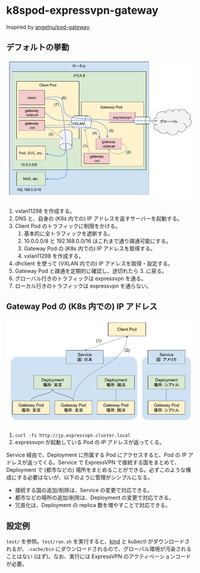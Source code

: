 # k8spod-expressvpn-gateway

Inspired by [angelnu/pod-gateway](https://github.com/angelnu/pod-gateway).

## デフォルトの挙動

![design](design.jpg)

1. vxlan11298 を作成する。
2. DNS と、自身の (K8s 内での) IP アドレスを返すサーバーを起動する。
3. Client Pod のトラフィックに制限をかける。
   1. 基本的に全トラフィックを遮断する。
   2. 10.0.0.0/8 と 192.168.0.0/16 はこれまで通り疎通可能にする。
   3. Gateway Pod の (K8s 内での) IP アドレスを取得する。
   4. vxlan11298 を作成する。
4. dhclient を使って (VXLAN 内での) IP アドレスを取得・設定する。
5. Gateway Pod と疎通を定期的に確認し、途切れたら 3. に戻る。
6. グローバル行きのトラフィックは expressvpn を通る。
7. ローカル行きのトラフィックは expressvpn を通らない。

## Gateway Pod の (K8s 内での) IP アドレス

![resource](resource.jpg)

1. `curl -fs http://jp.expressvpn.cluster.local`
2. expressvpn が起動している Pod の IP アドレスが返ってくる。

Service 経由で、Deployment に所属する Pod にアクセスすると、Pod の IP アドレスが返ってくる。Service で ExpressVPN で接続する国をまとめて、Deployment で (都市などの) 場所をまとめることができる。必ずこのような構成にする必要はないが、以下のように管理がシンプルになる。

- 接続する国の追加/削除は、Service の変更で対応できる。
- 都市などの場所の追加/削除は、Deployment の変更で対応できる。
- 冗長化は、Deployment の replica 数を増やすことで対応できる。

## 設定例

`test/` を参照。`test/run.sh` を実行すると、[kind](https://github.com/kubernetes-sigs/kind) と kubectl がダウンロードされるが、`.cache/bin` にダウンロードされるので、グローバル環境が汚染されることはない (はず)。なお、実行には ExpressVPN のアクティベーションコードが必要。
